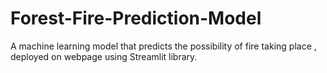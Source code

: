 # Forest-Fire-Prediction-Model
A machine learning model that predicts the possibility of fire taking place , deployed on webpage using Streamlit library.
